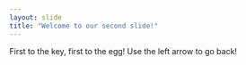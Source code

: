 ```yaml
---
layout: slide
title: "Welcome to our second slide!"
---
```

First to the key, first to the egg!
Use the left arrow to go back!

